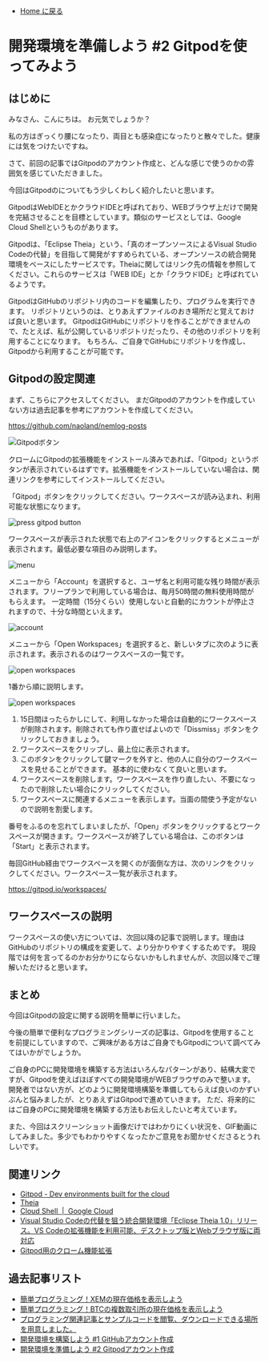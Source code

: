 -   [Home に戻る](/README.md)

# 開発環境を準備しよう #2 Gitpodを使ってみよう

## はじめに

みなさん、こんにちは。 お元気でしょうか？

私の方はぎっくり腰になったり、両目とも感染症になったりと散々でした。健康には気をつけたいですね。

さて、前回の記事ではGitpodのアカウント作成と、どんな感じで使うのかの雰囲気を感じていただきました。

今回はGitpodのについてもう少しくわしく紹介したいと思います。

GitpodはWebIDEとかクラウドIDEと呼ばれており、WEBブラウザ上だけで開発を完結させることを目標としています。類似のサービスとしては、Google Cloud Shellというものがあります。

Gitpodは、「Eclipse Theia」という、「真のオープンソースによるVisual Studio Codeの代替」を目指して開発がすすめられている、オープンソースの統合開発環境をベースにしたサービスです。Theiaに関してはリンク先の情報を参照してください。これらのサービスは「WEB IDE」とか「クラウドIDE」と呼ばれているようです。

GitpodはGitHubのリポジトリ内のコードを編集したり、プログラムを実行できます。
リポジトリというのは、とりあえずファイルのおき場所だと覚えておけば良いと思います。
GitpodはGitHubにリポジトリを作ることができませんので、たとえば、私が公開しているリポジトリだったり、その他のリポジトリを利用することになります。
もちろん、ご自身でGitHubにリポジトリを作成し、Gitpodから利用することが可能です。

## Gitpodの設定関連

まず、こちらにアクセスしてください。 まだGitpodのアカウントを作成していない方は過去記事を参考にアカウントを作成してください。

https://github.com/naoland/nemlog-posts

![Gitpodボタン](./images/1.png)

クロームにGitpodの拡張機能をインストール済みであれば、「Gitpod」というボタンが表示されているはずです。拡張機能をインストールしていない場合は、関連リンクを参考にしてインストールしてください。

「Gitpod」ボタンをクリックしてください。ワークスペースが読み込まれ、利用可能な状態になります。

![press gitpod button](./images/2.gif)


ワークスペースが表示された状態で右上のアイコンをクリックするとメニューが表示されます。最低必要な項目のみ説明します。

![menu](./images/3.png)

メニューから「Account」を選択すると、ユーザ名と利用可能な残り時間が表示されます。フリープランで利用している場合は、毎月50時間の無料使用時間がもらえます。
一定時間（15分くらい）使用しないと自動的にカウントが停止されますので、十分な時間といえます。

![account](./images/4.png)

メニューから「Open Workspaces」を選択すると、新しいタブに次のように表示されます。表示されるのはワークスペースの一覧です。

![open workspaces](./images/5.png)

1番から順に説明します。

![open workspaces](./images/6.png)

1. 15日間ほったらかしにして、利用しなかった場合は自動的にワークスペースが削除されます。削除されても作り直せばよいので「Dissmiss」ボタンをクリックしておきましょう。
2. ワークスペースをクリップし、最上位に表示されます。
3. このボタンをクリックして鍵マークを外すと、他の人に自分のワークスペースを見せることができます。 基本的に使わなくて良いと思います。
4. ワークスペースを削除します。ワークスペースを作り直したい、不要になったので削除したい場合にクリックしてください。
5. ワークスペースに関連するメニューを表示します。当面の間使う予定がないので説明を割愛します。

番号をふるのを忘れてしまいましたが、「Open」ボタンをクリックするとワークスペースが開きます。ワークスペースが終了している場合は、このボタンは「Start」と表示されます。

毎回GitHub経由でワークスペースを開くのが面倒な方は、次のリンクをクリックしてください。ワークスペース一覧が表示されます。

https://gitpod.io/workspaces/

## ワークスペースの説明

ワークスペースの使い方については、次回以降の記事で説明します。理由はGitHubのリポジトリの構成を変更して、より分かりやすくするためです。
現段階では何を言ってるのかお分かりにならないかもしれませんが、次回以降でご理解いただけると思います。

## まとめ

今回はGitpodの設定に関する説明を簡単に行いました。

今後の簡単で便利なプログラミングシリーズの記事は、Gitpodを使用することを前提にしていますので、ご興味がある方はご自身でもGitpodについて調べてみてはいかがでしょうか。

ご自身のPCに開発環境を構築する方法はいろんなパターンがあり、結構大変ですが、Gitpodを使えばほぼすべての開発環境がWEBブラウザのみで整います。
開発者ではない方が、どのように開発環境構築を準備してもらえば良いのかずいぶんと悩みましたが、とりあえずはGitpodで進めていきます。
ただ、将来的にはご自身のPCに開発環境を構築する方法もお伝えしたいと考えています。

また、今回はスクリーンショット画像だけではわかりにくい状況を、GIF動画にしてみました。多少でもわかりやすくなったかご意見をお聞かせくださるとうれしいです。

## 関連リンク

- [Gitpod - Dev environments built for the cloud](http://gitpod.io/)
- [Theia](https://theia-ide.org/)
- [Cloud Shell  |  Google Cloud](https://cloud.google.com/shell?hl=ja)  
- [Visual Studio Codeの代替を狙う統合開発環境「Eclipse Theia 1.0」リリース。VS Codeの拡張機能を利用可能、デスクトップ版とWebブラウザ版に両対応](bit.ly/38OqPCy) 
- [Gitpod用のクローム機能拡張](https://chrome.google.com/webstore/search/gitpod?hl=ja) 



## 過去記事リスト

- [簡単プログラミング！XEMの現在価格を表示しよう](https://nemlog.nem.social/blog/51387)
- [簡単プログラミング！BTCの複数取引所の現在価格を表示しよう](https://nemlog.nem.social/blog/51408)
- [プログラミング関連記事とサンプルコードを閲覧、ダウンロードできる場所を用意しました。](https://nemlog.nem.social/blog/51549)
- [開発環境を構築しよう #1 GitHubアカウント作成](https://nemlog.nem.social/blog_edit/51589)
- [開発環境を準備しよう #2 Gitpodアカウント作成](https://nemlog.nem.social/blog/51600)

